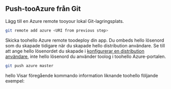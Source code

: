 ## <a name="push-tooazure-from-git"></a>Push-tooAzure från Git

Lägg till en Azure remote tooyour lokal Git-lagringsplats.

```bash
git remote add azure <URI from previous step>
```

Skicka toohello Azure remote toodeploy din app. Du ombeds hello lösenord som du skapade tidigare när du skapade hello distribution användare. Se till att ange hello lösenordet du skapade i [konfigurerar en distribution användare](#configure-a-deployment-user), inte hello lösenord du använder toolog i toohello Azure-portalen.

```bash
git push azure master
```

hello Visar föregående kommando information liknande toohello följande exempel:
